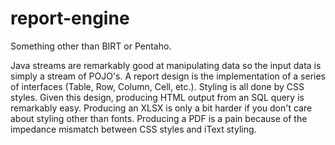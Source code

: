 # report-engine
Something other than BIRT or Pentaho.

Java streams are remarkably good at manipulating data so the input data is simply a stream of POJO's.  A report design is the implementation of a series of interfaces (Table, Row, Column, Cell, etc.).  Styling is all done by CSS styles.  Given this design, producing HTML output from an SQL query is remarkably easy.  Producing an XLSX is only a bit harder if you don't care about styling other than fonts.  Producing a PDF is a pain because of the impedance mismatch between CSS styles and iText styling.
